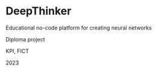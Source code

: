 # DeepThinker
Educational no-code platform for creating neural networks

Diploma project

KPI, FICT 

2023

